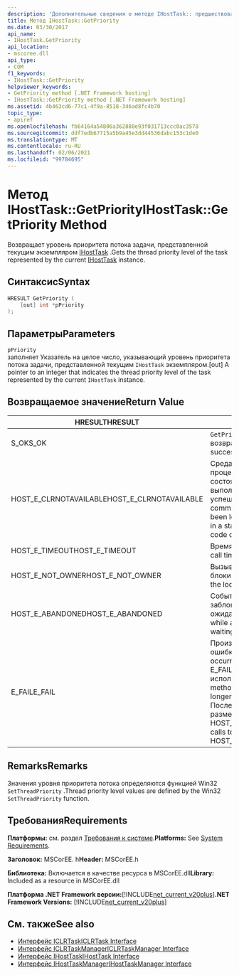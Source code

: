 ```yaml
---
description: 'Дополнительные сведения о методе IHostTask:: предшествовал'
title: Метод IHostTask::GetPriority
ms.date: 03/30/2017
api_name:
- IHostTask.GetPriority
api_location:
- mscoree.dll
api_type:
- COM
f1_keywords:
- IHostTask::GetPriority
helpviewer_keywords:
- GetPriority method [.NET Framework hosting]
- IHostTask::GetPriority method [.NET Framework hosting]
ms.assetid: 4b463cd6-77c1-4f9a-8518-346ad8fc4b70
topic_type:
- apiref
ms.openlocfilehash: fb64164a54806a362888e93f031713ccc0ac3578
ms.sourcegitcommit: ddf7edb67715a5b9a45e3dd44536dabc153c1de0
ms.translationtype: MT
ms.contentlocale: ru-RU
ms.lasthandoff: 02/06/2021
ms.locfileid: "99784695"
---
```

# <a name="ihosttaskgetpriority-method"></a><span data-ttu-id="7fce5-103">Метод IHostTask::GetPriority</span><span class="sxs-lookup"><span data-stu-id="7fce5-103">IHostTask::GetPriority Method</span></span>

<span data-ttu-id="7fce5-104">Возвращает уровень приоритета потока задачи, представленной текущим экземпляром [IHostTask](ihosttask-interface.md) .</span><span class="sxs-lookup"><span data-stu-id="7fce5-104">Gets the thread priority level of the task represented by the current [IHostTask](ihosttask-interface.md) instance.</span></span>  
  
## <a name="syntax"></a><span data-ttu-id="7fce5-105">Синтаксис</span><span class="sxs-lookup"><span data-stu-id="7fce5-105">Syntax</span></span>  
  
```cpp  
HRESULT GetPriority (  
    [out] int *pPriority  
);  
```  
  
## <a name="parameters"></a><span data-ttu-id="7fce5-106">Параметры</span><span class="sxs-lookup"><span data-stu-id="7fce5-106">Parameters</span></span>  

 `pPriority`  
 <span data-ttu-id="7fce5-107">заполняет Указатель на целое число, указывающий уровень приоритета потока задачи, представленной текущим `IHostTask` экземпляром.</span><span class="sxs-lookup"><span data-stu-id="7fce5-107">[out] A pointer to an integer that indicates the thread priority level of the task represented by the current `IHostTask` instance.</span></span>  
  
## <a name="return-value"></a><span data-ttu-id="7fce5-108">Возвращаемое значение</span><span class="sxs-lookup"><span data-stu-id="7fce5-108">Return Value</span></span>  
  
|<span data-ttu-id="7fce5-109">HRESULT</span><span class="sxs-lookup"><span data-stu-id="7fce5-109">HRESULT</span></span>|<span data-ttu-id="7fce5-110">Описание:</span><span class="sxs-lookup"><span data-stu-id="7fce5-110">Description</span></span>|  
|-------------|-----------------|  
|<span data-ttu-id="7fce5-111">S_OK</span><span class="sxs-lookup"><span data-stu-id="7fce5-111">S_OK</span></span>|<span data-ttu-id="7fce5-112">`GetPriority` успешно возвращено.</span><span class="sxs-lookup"><span data-stu-id="7fce5-112">`GetPriority` returned successfully.</span></span>|  
|<span data-ttu-id="7fce5-113">HOST_E_CLRNOTAVAILABLE</span><span class="sxs-lookup"><span data-stu-id="7fce5-113">HOST_E_CLRNOTAVAILABLE</span></span>|<span data-ttu-id="7fce5-114">Среда CLR не была загружена в процесс, или среда CLR находится в состоянии, в котором она не может выполнить управляемый код или успешно обработать вызов.</span><span class="sxs-lookup"><span data-stu-id="7fce5-114">The common language runtime (CLR) has not been loaded into a process, or the CLR is in a state in which it cannot run managed code or process the call successfully.</span></span>|  
|<span data-ttu-id="7fce5-115">HOST_E_TIMEOUT</span><span class="sxs-lookup"><span data-stu-id="7fce5-115">HOST_E_TIMEOUT</span></span>|<span data-ttu-id="7fce5-116">Время ожидания вызова истекло.</span><span class="sxs-lookup"><span data-stu-id="7fce5-116">The call timed out.</span></span>|  
|<span data-ttu-id="7fce5-117">HOST_E_NOT_OWNER</span><span class="sxs-lookup"><span data-stu-id="7fce5-117">HOST_E_NOT_OWNER</span></span>|<span data-ttu-id="7fce5-118">Вызывающий объект не владеет блокировкой.</span><span class="sxs-lookup"><span data-stu-id="7fce5-118">The caller does not own the lock.</span></span>|  
|<span data-ttu-id="7fce5-119">HOST_E_ABANDONED</span><span class="sxs-lookup"><span data-stu-id="7fce5-119">HOST_E_ABANDONED</span></span>|<span data-ttu-id="7fce5-120">Событие было отменено, пока заблокированный поток или волокно ожидают его.</span><span class="sxs-lookup"><span data-stu-id="7fce5-120">An event was canceled while a blocked thread or fiber was waiting on it.</span></span>|  
|<span data-ttu-id="7fce5-121">E_FAIL</span><span class="sxs-lookup"><span data-stu-id="7fce5-121">E_FAIL</span></span>|<span data-ttu-id="7fce5-122">Произошла неизвестная фатальная ошибка.</span><span class="sxs-lookup"><span data-stu-id="7fce5-122">An unknown catastrophic failure occurred.</span></span> <span data-ttu-id="7fce5-123">Когда метод возвращает E_FAIL, среда CLR больше не может использоваться в процессе.</span><span class="sxs-lookup"><span data-stu-id="7fce5-123">When a method returns E_FAIL, the CLR is no longer usable within the process.</span></span> <span data-ttu-id="7fce5-124">Последующие вызовы методов размещения возвращают HOST_E_CLRNOTAVAILABLE.</span><span class="sxs-lookup"><span data-stu-id="7fce5-124">Subsequent calls to hosting methods return HOST_E_CLRNOTAVAILABLE.</span></span>|  
  
## <a name="remarks"></a><span data-ttu-id="7fce5-125">Remarks</span><span class="sxs-lookup"><span data-stu-id="7fce5-125">Remarks</span></span>  

 <span data-ttu-id="7fce5-126">Значения уровня приоритета потока определяются функцией Win32 `SetThreadPriority` .</span><span class="sxs-lookup"><span data-stu-id="7fce5-126">Thread priority level values are defined by the Win32 `SetThreadPriority` function.</span></span>  
  
## <a name="requirements"></a><span data-ttu-id="7fce5-127">Требования</span><span class="sxs-lookup"><span data-stu-id="7fce5-127">Requirements</span></span>  

 <span data-ttu-id="7fce5-128">**Платформы:** см. раздел [Требования к системе](../../get-started/system-requirements.md).</span><span class="sxs-lookup"><span data-stu-id="7fce5-128">**Platforms:** See [System Requirements](../../get-started/system-requirements.md).</span></span>  
  
 <span data-ttu-id="7fce5-129">**Заголовок:** MSCorEE. h</span><span class="sxs-lookup"><span data-stu-id="7fce5-129">**Header:** MSCorEE.h</span></span>  
  
 <span data-ttu-id="7fce5-130">**Библиотека:** Включается в качестве ресурса в MSCorEE.dll</span><span class="sxs-lookup"><span data-stu-id="7fce5-130">**Library:** Included as a resource in MSCorEE.dll</span></span>  
  
 <span data-ttu-id="7fce5-131">**Платформа .NET Framework версии:**[!INCLUDE[net_current_v20plus](../../../../includes/net-current-v20plus-md.md)]</span><span class="sxs-lookup"><span data-stu-id="7fce5-131">**.NET Framework Versions:** [!INCLUDE[net_current_v20plus](../../../../includes/net-current-v20plus-md.md)]</span></span>  
  
## <a name="see-also"></a><span data-ttu-id="7fce5-132">См. также</span><span class="sxs-lookup"><span data-stu-id="7fce5-132">See also</span></span>

- [<span data-ttu-id="7fce5-133">Интерфейс ICLRTask</span><span class="sxs-lookup"><span data-stu-id="7fce5-133">ICLRTask Interface</span></span>](iclrtask-interface.md)
- [<span data-ttu-id="7fce5-134">Интерфейс ICLRTaskManager</span><span class="sxs-lookup"><span data-stu-id="7fce5-134">ICLRTaskManager Interface</span></span>](iclrtaskmanager-interface.md)
- [<span data-ttu-id="7fce5-135">Интерфейс IHostTask</span><span class="sxs-lookup"><span data-stu-id="7fce5-135">IHostTask Interface</span></span>](ihosttask-interface.md)
- [<span data-ttu-id="7fce5-136">Интерфейс IHostTaskManager</span><span class="sxs-lookup"><span data-stu-id="7fce5-136">IHostTaskManager Interface</span></span>](ihosttaskmanager-interface.md)
